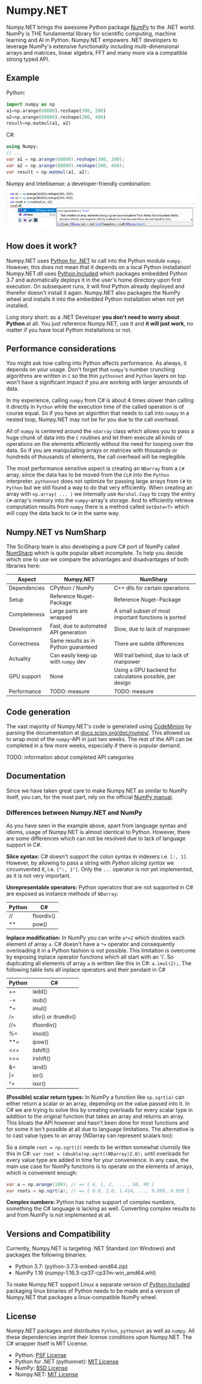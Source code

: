 # Numpy.NET
Numpy.NET brings the awesome Python package [NumPy](https://www.numpy.org/) to the .NET world. NumPy is THE fundamental library for scientific computing, machine learning and AI in Python. Numpy.NET empowers .NET developers to leverage NumPy's extensive functionality including multi-dimensional arrays and matrices, linear algebra, FFT and many more via a compatible strong typed API. 

## Example

Python:
```python
import numpy as np
a1=np.arange(60000).reshape(300, 200)
a2=np.arange(80000).reshape(200, 400)
result=np.matmul(a1, a2)
```

C#:
```csharp
using Numpy;
// ... 
var a1 = np.arange(60000).reshape(300, 200);
var a2 = np.arange(80000).reshape(200, 400);
var result = np.matmul(a1, a2);
```

Numpy and Intellisense: a developer-friendly combination:

![Numpy Intellisense](doc/img/numpy_intellisense.png)

## How does it work?

Numpy.NET uses [Python for .NET](http://pythonnet.github.io/) to call into the Python module `numpy`. However, this does not mean that it depends on a local Python installation! Numpy.NET.dll uses [Python.Included](https://github.com/henon/Python.Included) which packages embedded Python 3.7 and automatically deploys it in the user's home directory upon first execution. On subsequent runs, it will find Python already deployed and therefor doesn't install it again. Numpy.NET also packages the NumPy wheel and installs it into the embedded Python installation when not yet installed. 

Long story short: as a .NET Developer **you don't need to worry about Python** at all. You just reference Numpy.NET, use it and **it will just work**, no matter if you have local Python installations or not.

## Performance considerations

You might ask how calling into Python affects performance. As always, it depends on your usage. Don't forget that `numpy`'s number crunching algorithms are written in `C` so the thin `pythonnet` and `Python` layers on top won't have a significant impact if you are working with larger amounds of data. 

In my experience, calling `numpy` from C# is about 4 times slower than calling it directly in `Python` while the execution time of the called operation is of course equal. So if you have an algorithm that needs to call into `numpy` in a nested loop, Numpy.NET may not be for you due to the call overhead. 

All of `numpy` is centered around the `ndarray` class which allows you to pass a huge chunk of data into the `C` routines and let them execute all kinds of operations on the elements efficiently without the need for looping over the data. So if you are manipulating arrays or matrices with thousands or hundreds of thousands of elements, the call overhead will be neglegible. 

The most performance sensitive aspect is creating an `NDarray` from a `C#` array, since the data has to be moved from the `CLR` into the `Python` interpreter. `pythonnet` does not optimize for passing large arrays from `C#` to `Python` but we still found a way to do that very efficiently. When creating an array with `np.array( ... )` we internally use `Marshal.Copy` to copy the entiry `C#`-array's memory into the `numpy`-array's storage. And to efficiently retrieve computation results from `numpy` there is a method called `GetData<T>` which will copy the data back to `C#` in the same way.

## Numpy.NET vs NumSharp

The SciSharp team is also developing a pure C# port of NumPy called [NumSharp](https://github.com/SciSharp/NumSharp) which is quite popular albeit incomplete. To help you decide which one to use we compare the advantages and disadvantages of both libraries here:

| Aspect        | Numpy.NET                             | NumSharp      |
| ------------- | ------------------------------------- | ------------- |
| Dependencies  | CPython / NumPy                       | C++ dlls for certain operations |
| Setup         | Reference Nuget-Package               | Reference Nuget-Package |
| Completeness  | Large parts are wrapped               | A small subset of most important functions is ported |
| Development   | Fast, due to automated API generation | Slow, due to lack of manpower |
| Correctness   | Same results as in Python guaranteed  | There are subtle differences |
| Actuality     | Can easily keep up with `numpy` dev   | Will trail behind, due to lack of manpower |
| GPU support   | None                                  | Using a GPU backend for calculatons possible, per design |
| Performance   | TODO: measure                         | TODO: measure |

## Code generation

The vast majority of Numpy.NET's code is generated using [CodeMinion](https://github.com/SciSharp/CodeMinion) by parsing the documentation at [docs.scipy.org/doc/numpy/](docs.scipy.org/doc/numpy/). This allowed us to wrap most of the `numpy`-API in just two weeks. The rest of the API can be completed in a few more weeks, especially if there is popular demand. 

TODO: information about completed API categories

## Documentation

Since we have taken great care to make Numpy.NET as similar to NumPy itself, you can, for the most part, rely on the official [NumPy manual](https://docs.scipy.org/doc/numpy/). 

### Differences between Numpy.NET and NumPy

As you have seen in the example above, apart from language syntax and idioms, usage of Numpy.NET is almost identical to Python. However, there are some differences which can not be resolved due to lack of language support in C#. 

**Slice syntax:**
C# doesn't support the colon syntax in indexers i.e. `[:, 1]`. However, by allowing to pass a string with *Python slicing syntax* we circumvented it, i.e. `[":, 1"]`. Only the `...` operator is not yet implemented, as it is not very important. 

**Unrepresentable operators:**
Python operators that are not supported in C# are exposed as instance methods of `NDarray`:

| Python | C# |
| ------ | ------ |
| //     | floordiv() |
| **     | pow() |


**Inplace modification:**
In NumPy you can write `a*=2` which doubles each element of array `a`. C# doesn't have a `*=` operator and consequently overloading it in a Python fashion is not possible. This limitation is overcome by exposing inplace operator functions which all start with an 'i'. So duplicating all elements of array `a` is written like this in C#: `a.imul(2);`. The following table lists all inplace operators and their pendant in C#

| Python | C# |
| ------ | ------ |
| +=     | iadd() |
| -=     | isub() |
| \*=    | imul() |
| /=     | idiv() or itruediv() |
| //=    | ifloordiv() |
| %=     | imod() |
| \*\*=  | ipow() |
| <<=    | ilshift() |
| >>=    | irshift() |
| &=     | iand() |
| \|=    | ior() |
| ^=     | ixor() |

**(Possible) scalar return types:**
In NumPy a function like `np.sqrt(a)` can either return a scalar or an array, depending on the value passed into it. In C# we are trying to solve this by creating overloads for every scalar type in addition to the original function that takes an array and returns an array. This bloats the API however and hasn't been done for most functions and for some it isn't possible at all due to language limitations. The alternative is to cast value types to an array (NDarray can represent scalars too):

So a simple `root = np.sqrt(2)` needs to be written somewhat clumsily like this in C#: `var root = (double)np.sqrt((NDarray)2.0);` until overloads for every value type are added in time for your convenience. In any case, the main use case for NumPy functions is to operate on the elements of arrays, which is convenient enough:

```csharp
var a = np.arange(100); // => { 0, 1, 2, ... , 98, 99 }
var roots = np.sqrt(a); // => { 0.0, 1.0, 1.414, ..., 9.899, 9.950 }
```

**Complex numbers:**
Python has native support of complex numbers, something the C# language is lacking as well. Converting complex results to and from NumPy is not implemented at all. 

## Versions and Compatibility

Currently, Numpy.NET is targeting .NET Standard (on Windows) and packages the following binaries:
* Python 3.7: (python-3.7.3-embed-amd64.zip)
* NumPy 1.16 (numpy-1.16.3-cp37-cp37m-win_amd64.whl)

To make Numpy.NET support Linux a separate version of [Python.Included](https://github.com/henon/Python.Included) packaging linux binaries of Python needs to be made and a version of Numpy.NET that packages a linux-compatible NumPy wheel. 

## License

Numpy.NET packages and distributes `Python`, `pythonnet` as well as `numpy`. All these dependencies imprint their license conditions upon Numpy.NET. The C# wrapper itself is MIT License. 

* Python: [PSF License](https://docs.python.org/3/license.html)
* Python for .NET (pythonnet): [MIT License](http://pythonnet.github.io/LICENSE)
* NumPy: [BSD License](https://www.numpy.org/license.html#license)
* Numpy.NET: [MIT License](./LICENSE)



